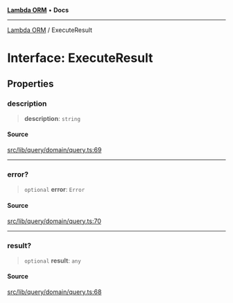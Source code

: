 [**Lambda ORM**](../README.md) • **Docs**

***

[Lambda ORM](../README.md) / ExecuteResult

# Interface: ExecuteResult

## Properties

### description

> **description**: `string`

#### Source

[src/lib/query/domain/query.ts:69](https://github.com/lambda-orm/lambdaorm/blob/d1e7e058f2cd0335e56c0044cc0cb5e2e2d5878e/src/lib/query/domain/query.ts#L69)

***

### error?

> `optional` **error**: `Error`

#### Source

[src/lib/query/domain/query.ts:70](https://github.com/lambda-orm/lambdaorm/blob/d1e7e058f2cd0335e56c0044cc0cb5e2e2d5878e/src/lib/query/domain/query.ts#L70)

***

### result?

> `optional` **result**: `any`

#### Source

[src/lib/query/domain/query.ts:68](https://github.com/lambda-orm/lambdaorm/blob/d1e7e058f2cd0335e56c0044cc0cb5e2e2d5878e/src/lib/query/domain/query.ts#L68)
